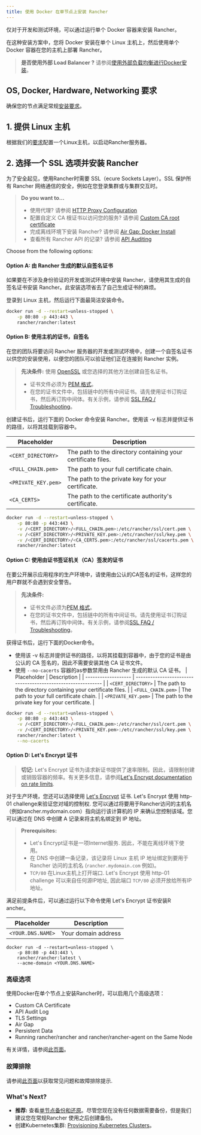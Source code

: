 ```yaml
---
title: 使用 Docker 在单节点上安装 Rancher
---
```


仅对于开发和测试环境，可以通过运行单个 Docker 容器来安装 Rancher。

在这种安装方案中，您将 Docker 安装在单个 Linux 主机上，然后使用单个 Docker 容器在您的主机上部署 Rancher。

> **是否使用外部 Load Balancer ?**
> 请参阅[使用外部负载均衡进行Docker安装](/docs/installation/other-installation-methods/single-node-docker/single-node-install-external-lb)。

## OS, Docker, Hardware, Networking 要求

确保您的节点满足常规[安装要求](/docs/installation/requirements/)。

## 1. 提供 Linux 主机

根据我们的[要求](/docs/installation/requirements)配置一个Linux主机，以启动Rancher服务器。

## 2. 选择一个 SSL 选项并安装 Rancher

为了安全起见，使用Rancher时需要 SSL（ecure Sockets Layer）。SSL 保护所有 Rancher 网络通信的安全，例如在您登录集群或与集群交互时。

> **Do you want to...**
>
> - 使用代理? 请参阅 [HTTP Proxy Configuration](/docs/installation/other-installation-methods/single-node-docker/proxy/)
> - 配置自定义 CA 根证书以访问您的服务? 请参阅 [Custom CA root certificate](/docs/installation/other-installation-methods/single-node-docker/advanced/#custom-ca-certificate/)
> - 完成离线环境下安装 Rancher? 请参阅 [Air Gap: Docker Install](/docs/installation/air-gap-single-node/)
> - 查看所有 Rancher API 的记录? 请参阅 [API Auditing](#api-audit-log)

Choose from the following options:

#### Option A: 由 Rancher 生成的默认自签名证书

如果要在不涉及身份验证的开发或测试环境中安装 Rancher，请使用其生成的自签名证书安装 Rancher。此安装选项省去了自己生成证书的麻烦。

登录到 Linux 主机，然后运行下面最简洁安装命令。

```bash
docker run -d --restart=unless-stopped \
	-p 80:80 -p 443:443 \
	rancher/rancher:latest
```

#### Option B: 使用主机的证书，自签名

在您的团队将要访问 Rancher 服务器的开发或测试环境中，创建一个自签名证书以供您的安装使用，以便您的团队可以验证他们正在连接到 Rancher 实例。

> **先决条件:**
> 使用 [OpenSSL](https://www.openssl.org/) 或您选择的其他方法创建自签名证书。
>
> - 证书文件必须为 [PEM 格式](#pem)。
> - 在您的证书文件中，包括链中的所有中间证书。请先使用证书订购证书，然后再订购中间体。有关示例，请参阅 [SSL FAQ / Troubleshooting](#cert-order)。

创建证书后，运行下面的 Docker 命令安装 Rancher。使用该 -v 标志并提供证书的路径，以将其挂载到容器中。

| Placeholder         | Description                                                  |
| ------------------- | ------------------------------------------------------------ |
| `<CERT_DIRECTORY>`  | The path to the directory containing your certificate files. |
| `<FULL_CHAIN.pem>`  | The path to your full certificate chain.                     |
| `<PRIVATE_KEY.pem>` | The path to the private key for your certificate.            |
| `<CA_CERTS>`        | The path to the certificate authority's certificate.         |

```bash
docker run -d --restart=unless-stopped \
	-p 80:80 -p 443:443 \
	-v /<CERT_DIRECTORY>/<FULL_CHAIN.pem>:/etc/rancher/ssl/cert.pem \
	-v /<CERT_DIRECTORY>/<PRIVATE_KEY.pem>:/etc/rancher/ssl/key.pem \
	-v /<CERT_DIRECTORY>/<CA_CERTS.pem>:/etc/rancher/ssl/cacerts.pem \
	rancher/rancher:latest
```

#### Option C: 使用由证书签证机关（CA）签发的证书

在要公开展示应用程序的生产环境中，请使用由公认的CA签名的证书，这样您的用户群就不会遇到安全警告。

> **先决条件:**
>
> - 证书文件必须为[PEM 格式](#pem)。
> - 在您的证书文件中，包括链中的所有中间证书。请先使用证书订购证书，然后再订购中间体。有关示例，请参阅[SSL FAQ / Troubleshooting](#cert-order)。

获得证书后，运行下面的Docker命令。

- 使用该 -v 标志并提供证书的路径，以将其挂载到容器中，由于您的证书是由公认的 CA 签名的，因此不需要安装其他 CA 证书文件。
- 使用 `--no-cacerts` 容器的as参数禁用由 Rancher 生成的默认 CA 证书。
| Placeholder         | Description                                                  |
| ------------------- | ------------------------------------------------------------ |
| `<CERT_DIRECTORY>`  | The path to the directory containing your certificate files. |
| `<FULL_CHAIN.pem>`  | The path to your full certificate chain.                     |
| `<PRIVATE_KEY.pem>` | The path to the private key for your certificate.            |

```bash
docker run -d --restart=unless-stopped \
	-p 80:80 -p 443:443 \
	-v /<CERT_DIRECTORY>/<FULL_CHAIN.pem>:/etc/rancher/ssl/cert.pem \
	-v /<CERT_DIRECTORY>/<PRIVATE_KEY.pem>:/etc/rancher/ssl/key.pem \
	rancher/rancher:latest \
	--no-cacerts
```

#### Option D: Let's Encrypt 证书

> **切记:** Let's Encrypt 证书为请求新证书提供了速率限制。因此，请限制创建或销毁容器的频率。有关更多信息，请参阅[Let's Encrypt documentation on rate limits](https://letsencrypt.org/docs/rate-limits/).

对于生产环境，您还可以选择使用 [Let's Encrypt](https://letsencrypt.org/) 证书. Let's Encrypt 使用 http-01 challenge来验证您对域的控制权. 您可以通过将要用于Rancher访问的主机名（例如rancher.mydomain.com）指向运行该计算机的 IP 来确认您控制该域。您可以通过在 DNS 中创建 A 记录来将主机名绑定到 IP 地址。


> **Prerequisites:**
>
> - Let's Encrypt证书是一项Internet服务. 因此，不能在离线环境下使用。
> - 在 DNS 中创建一条记录，该记录将 Linux 主机 IP 地址绑定到要用于 Rancher 访问的主机名 (`rancher.mydomain.com` 例如)。
> - `TCP/80` 在Linux主机上打开端口. Let's Encrypt 使用 http-01 challenge 可以来自任何源IP地址, 因此端口 `TCP/80` 必须开放给所有IP地址。

满足前提条件后，可以通过运行以下命令使用 Let's Encrypt 证书安装R ancher。

| Placeholder       | Description         |
| ----------------- | ------------------- |
| `<YOUR.DNS.NAME>` | Your domain address |

```
docker run -d --restart=unless-stopped \
	-p 80:80 -p 443:443 \
	rancher/rancher:latest \
	--acme-domain <YOUR.DNS.NAME>
```

### 高级选项

使用Docker在单个节点上安装Rancher时，可以启用几个高级选项：

- Custom CA Certificate
- API Audit Log
- TLS Settings
- Air Gap
- Persistent Data
- Running rancher/rancher and rancher/rancher-agent on the Same Node

有关详情，请参阅[此页面](./advanced)。

### 故障排除

请参阅[此页面](./troubleshooting)以获取常见问题和故障排除提示.

### What's Next?

- **推荐:** 查看[单节点备份和还原](/docs/installation/backups-and-restoration/single-node-backup-and-restoration/)。尽管您现在没有任何数据需要备份，但是我们建议您在常规Rancher 使用之后创建备份。
- 创建Kubernetes集群: [Provisioning Kubernetes Clusters](/docs/cluster-provisioning/)。
